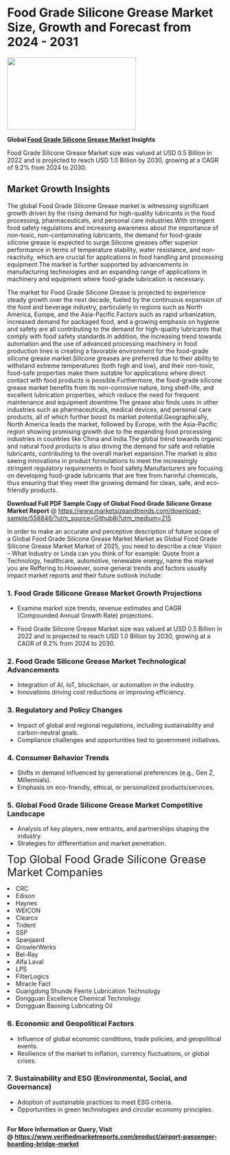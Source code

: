 <H1>Food Grade Silicone Grease Market Size, Growth and Forecast from 2024 - 2031</H1><img class="aligncenter size-medium wp-image-584254" src="https://thirdeyenews.in/wp-content/uploads/2024/09/Global-Market-Research-300x168.jpeg" alt="" width="300" height="168" /><p><strong>Global&nbsp;<a href="https://www.marketsizeandtrends.com/download-sample/558846/?utm_source=Github8j?utm_medium=215">Food Grade Silicone Grease Market</a> Insights</strong></p><p>Food Grade Silicone Grease Market size was valued at USD 0.5 Billion in 2022 and is projected to reach USD 1.0 Billion by 2030, growing at a CAGR of 9.2% from 2024 to 2030.</p><p><h2>Market Growth Insights</h2> <p>The global Food Grade Silicone Grease market is witnessing significant growth driven by the rising demand for high-quality lubricants in the food processing, pharmaceuticals, and personal care industries.With stringent food safety regulations and increasing awareness about the importance of non-toxic, non-contaminating lubricants, the demand for food-grade silicone grease is expected to surge.Silicone greases offer superior performance in terms of temperature stability, water resistance, and non-reactivity, which are crucial for applications in food handling and processing equipment.The market is further supported by advancements in manufacturing technologies and an expanding range of applications in machinery and equipment where food-grade lubrication is necessary.</p> <p>The market for Food Grade Silicone Grease is projected to experience steady growth over the next decade, fueled by the continuous expansion of the food and beverage industry, particularly in regions such as North America, Europe, and the Asia-Pacific.Factors such as rapid urbanization, increased demand for packaged food, and a growing emphasis on hygiene and safety are all contributing to the demand for high-quality lubricants that comply with food safety standards.In addition, the increasing trend towards automation and the use of advanced processing machinery in food production lines is creating a favorable environment for the food-grade silicone grease market.Silicone greases are preferred due to their ability to withstand extreme temperatures (both high and low), and their non-toxic, food-safe properties make them suitable for applications where direct contact with food products is possible.Furthermore, the food-grade silicone grease market benefits from its non-corrosive nature, long shelf-life, and excellent lubrication properties, which reduce the need for frequent maintenance and equipment downtime.The grease also finds uses in other industries such as pharmaceuticals, medical devices, and personal care products, all of which further boost its market potential.Geographically, North America leads the market, followed by Europe, with the Asia-Pacific region showing promising growth due to the expanding food processing industries in countries like China and India.The global trend towards organic and natural food products is also driving the demand for safe and reliable lubricants, contributing to the overall market expansion.The market is also seeing innovations in product formulations to meet the increasingly stringent regulatory requirements in food safety.Manufacturers are focusing on developing food-grade lubricants that are free from harmful chemicals, thus ensuring that they meet the growing demand for clean, safe, and eco-friendly products.<p><span class=""><strong>Download Full PDF Sample Copy of Global Food Grade Silicone Grease Market Report</strong> @ <a href="https://www.marketsizeandtrends.com/download-sample/558846/?utm_source=Github8j?utm_medium=215" target="_blank">https://www.marketsizeandtrends.com/download-sample/558846/?utm_source=Github8j?utm_medium=215</a></span></p><p>In order to make an accurate and perceptive description of future scope of a Global&nbsp;Food Grade Silicone Grease Market Market as Global&nbsp;Food Grade Silicone Grease Market Market of 2025, you need to describe a clear Vision &ndash; What Industry or Linda can you think of for example: Quote from a Technology, healthcare, automotive, renewable energy, name the market you are Reffering to.However, some general trends and factors usually impact market reports and their future outlook include:</p><h3>1.&nbsp;<strong>Food Grade Silicone Grease Market Growth Projections</strong></h3><ul><li>Examine market size trends, revenue estimates and CAGR (Compounded Annual Growth Rate) projections.</li><li><p>Food Grade Silicone Grease Market size was valued at USD 0.5 Billion in 2022 and is projected to reach USD 1.0 Billion by 2030, growing at a CAGR of 9.2% from 2024 to 2030.</p></li></ul><h3>2.&nbsp;<strong>Food Grade Silicone Grease Market Technological Advancements</strong></h3><ul><li>Integration of AI, IoT, blockchain, or automation in the industry.</li><li>Innovations driving cost reductions or improving efficiency.</li></ul><h3>3.&nbsp;<strong>Regulatory and Policy Changes</strong></h3><ul><li>Impact of global and regional regulations, including sustainability and carbon-neutral goals.</li><li>Compliance challenges and opportunities tied to government initiatives.</li></ul><h3>4.&nbsp;<strong>Consumer Behavior Trends</strong></h3><ul><li>Shifts in demand influenced by generational preferences (e.g., Gen Z, Millennials).</li><li>Emphasis on eco-friendly, ethical, or personalized products/services.</li></ul><h3>5.&nbsp;<strong>Global Food Grade Silicone Grease Market Competitive Landscape</strong></h3><ul><li>Analysis of key players, new entrants, and partnerships shaping the industry.</li><li>Strategies for differentiation and market penetration.</li></ul><p data-pm-slice="1 1 []"><span style="color: inherit; font-family: inherit; font-size: 25px;">Top Global Food Grade Silicone Grease Market Companies</span></p><div class="" data-test-id=""><p><li>CRC</li><li> Edison</li><li> Haynes</li><li> WEICON</li><li> Clearco</li><li> Trident</li><li> SSP</li><li> Spanjaard</li><li> GrowlerWerks</li><li> Bel-Ray</li><li> Alfa Laval</li><li> LPS</li><li> FilterLogics</li><li> Miracle Fact</li><li> Guangdong Shunde Feerte Lubrication Technology</li><li> Dongguan Excellence Chemical Technology</li><li> Dongguan Baoxing Lubricating Oil</li></p></div><h3>6.&nbsp;<strong>Economic and Geopolitical Factors</strong></h3><ul><li>Influence of global economic conditions, trade policies, and geopolitical events.</li><li>Resilience of the market to inflation, currency fluctuations, or global crises.</li></ul><h3>7.&nbsp;<strong>Sustainability and ESG (Environmental, Social, and Governance)</strong></h3><ul><li>Adoption of sustainable practices to meet ESG criteria.</li><li>Opportunities in green technologies and circular economy principles.</li></ul><h2><strong style="font-size: 14px;">For More Information or Query, Visit @&nbsp;</strong><a style="background-color: #ffffff; font-size: 14px;" href="https://www.marketsizeandtrends.com/report/food-grade-silicone-grease-market/" target="_blank">https://www.verifiedmarketreports.com/product/airport-passenger-boarding-bridge-market</a></h2>
